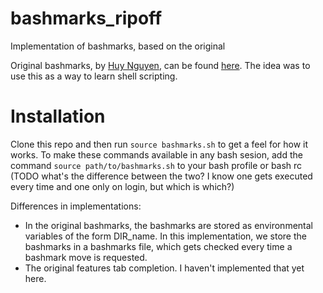 # bashmarks_ripoff
Implementation of bashmarks, based on the original

Original bashmarks, by [Huy Nguyen](https://github.com/huyng), can be found [here](https://github.com/huyng/bashmarks).  The idea was to use this as a way to learn shell scripting.

# Installation
Clone this repo and then run ```source bashmarks.sh``` to get a feel for how it works.  To make these commands available in any bash sesion, add the command ```source path/to/bashmarks.sh``` to your bash profile or bash rc (TODO what's the difference between the two?  I know one gets executed every time and one only on login, but which is which?)  


Differences in implementations:
* In the original bashmarks, the bashmarks are stored as environmental variables of the form DIR_name.  In this implementation, we store the bashmarks in a bashmarks file, which gets checked every time a bashmark move is requested.
* The original features tab completion. I haven't implemented that yet here. 

